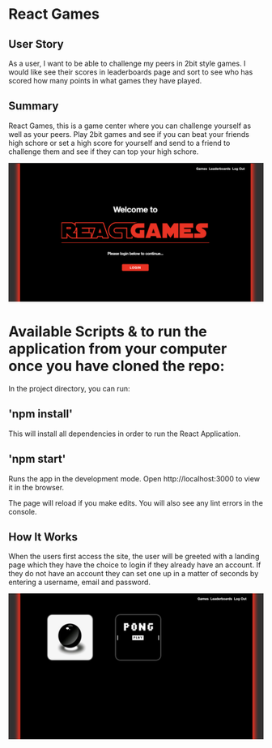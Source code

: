 # React Games

## User Story

As a user, I want to be able to challenge my peers in 2bit style games. I would like see their scores in leaderboards page and sort to see who has scored how many points in what games they have played. 


## Summary
React Games, this is a game center where you can challenge yourself as well as your peers. Play 2bit games and see if you can beat your friends high schore or set a high score for yourself and send to a friend to challenge them and see if they can top your high schore. 

<img src="./client/src/images/landingpage.jpg" alt="landingpage"/>

# Available Scripts & to run the application from your computer once you have cloned the repo:
In the project directory, you can run:

## 'npm install'
This will install all dependencies in order to run the React Application.

## 'npm start'
Runs the app in the development mode.
Open http://localhost:3000 to view it in the browser.

The page will reload if you make edits.
You will also see any lint errors in the console.


## How It Works
When the users first access the site, the user will be greeted with a landing page which they have the choice to login if they already have an account. If they do not have an account they can set one up in a matter of seconds by entering a username, email and password. 


<img src="./client/src/images/gamecenter.jpg" alt="gamecenter"/>
